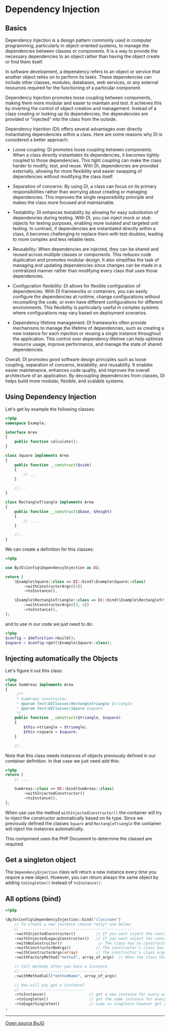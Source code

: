 # Dependency Injection

## Basics

Dependency Injection is a design pattern commonly used in computer programming, particularly in object-oriented systems,
to manage the dependencies between classes or components. It is a way to provide the necessary dependencies to an object
 rather than having the object create or find them itself.

In software development, a dependency refers to an object or service that another object relies on to perform its tasks.
These dependencies can include other classes, modules, databases, web services, or any external resources required for the
functioning of a particular component.

Dependency Injection promotes loose coupling between components, making them more modular and easier to maintain and test.
It achieves this by inverting the control of object creation and management. Instead of a class creating or looking up its
dependencies, the dependencies are provided or "injected" into the class from the outside.

Dependency Injection (DI) offers several advantages over directly instantiating dependencies within a class. Here are some reasons why DI is considered a better approach:

- Loose coupling: DI promotes loose coupling between components. When a class directly instantiates its dependencies, it becomes tightly coupled to those dependencies. This tight coupling can make the class harder to modify, test, and reuse. With DI, dependencies are provided externally, allowing for more flexibility and easier swapping of dependencies without modifying the class itself.

- Separation of concerns: By using DI, a class can focus on its primary responsibilities rather than worrying about creating or managing dependencies. This improves the single responsibility principle and makes the class more focused and maintainable.

- Testability: DI enhances testability by allowing for easy substitution of dependencies during testing. With DI, you can inject mock or stub objects for testing purposes, enabling more isolated and targeted unit testing. In contrast, if dependencies are instantiated directly within a class, it becomes challenging to replace them with test doubles, leading to more complex and less reliable tests.

- Reusability: When dependencies are injected, they can be shared and reused across multiple classes or components. This reduces code duplication and promotes modular design. It also simplifies the task of managing and updating dependencies since changes can be made in a centralized manner rather than modifying every class that uses those dependencies.

- Configuration flexibility: DI allows for flexible configuration of dependencies. With DI frameworks or containers, you can easily configure the dependencies at runtime, change configurations without recompiling the code, or even have different configurations for different environments. This flexibility is particularly useful in complex systems where configurations may vary based on deployment scenarios.

- Dependency lifetime management: DI frameworks often provide mechanisms to manage the lifetime of dependencies, such as creating a new instance for each injection or reusing a single instance throughout the application. This control over dependency lifetime can help optimize resource usage, improve performance, and manage the state of shared dependencies.

Overall, DI promotes good software design principles such as loose coupling, separation of concerns, testability, and reusability. It enables easier maintenance, enhances code quality, and improves the overall architecture of an application. By decoupling dependencies from classes, DI helps build more modular, flexible, and scalable systems.

## Using Dependency Injection

Let's get by example the following classes:

```php
<?php
namespace Example;

interface Area
{
    public function calculate();
}

class Square implements Area
{
    public function __construct($side)
    {
        // ...
    }

    //...
}

class RectangleTriangle implements Area
{
    public function __construct($base, $height)
    {
        // ...
    }

    //...
}
```

We can create a definition for this classes:

```php
<?php

use ByJG\Config\DependencyInjection as DI;

return [
    \Example\Square::class => DI::bind(\Example\Square::class)
        ->withConstructorArgs([4])
        ->toInstance(),

    \Example\RectangleTriangle::class => DI::bind(\Example\RectangleTriangle::class)
        ->withConstructorArgs([3, 4])
        ->toInstance(),
];
```

and to use in our code we just need to do:

```php
<?php
$config = $definition->build();
$square = $config->get(\Example\Square::class);
```

## Injecting automatically the Objects

Let's figure it out this class:

```php
<?php
class SumAreas implements Area
{
     /**
     * SumAreas constructor.
     * @param Test\DIClasses\RectangleTriangle $triangle 
     * @param Test\DIClasses\Square $square 
     */
    public function __construct($triangle, $square)
    {
        $this->triangle = $triangle;
        $this->square = $square;
    }

    //...
```

Note that this class needs instances of objects previously defined in our container definition. In that case we just need add
this:

```php
<?php
return [
    // ....

    SumAreas::class => DI::bind(SumAreas::class)
        ->withInjectedConstructor()
        ->toInstance(),
];
```

When use use the method `withInjectedConstructor()` the container will try to inject the constructor automatically based on
its type. Since we previously defined the classes `Square` and `RectangleTriangle` the container will inject the instances
automatically.

This component uses the PHP Document to determine the classed are required.

## Get a singleton object

The `DependencyInjection` class will return a new instance every time you require a new object. However, you can return always the same object by adding `toSingleton()` instead of `toInstance()`.

## All options (bind)

```php
<?php

\ByJG\Config\DependencyInjection::bind("classname")
    // To create a new instance choose *only* one below:
    // --------------------------------------------------
    ->withInjectedConstructor()         // If you want inject the constructor automatically using reflection
    ->withInjectedLegacyConstructor()   // If you want inject the constructor automatically using PHP annotation
    ->withNoConstructor()                // The class has no constructor
    ->withConstructorNoArgs()           // The constructor's class has no arguments
    ->withConstructorArgs(array)        // The constructor's class arguments
    ->withFactoryMethod("method", array_of_args)  // When the class has a static method to instantiate instead of constructor

    // Call methods after you have a instance
    // --------------------------------------
    ->withMethodCall("methodName", array_of_args)

    // How will you get a instance?
    // ----------------------------
    ->toInstance()                   // get a new instance for every every time you get from the container
    ->toSingleton()                  // get the same instance for every time you get from the container
    ->toEagerSingleton()             // same as singleton however get a new instance immediately after the definition.
;
```

----
[Open source ByJG](http://opensource.byjg.com)
